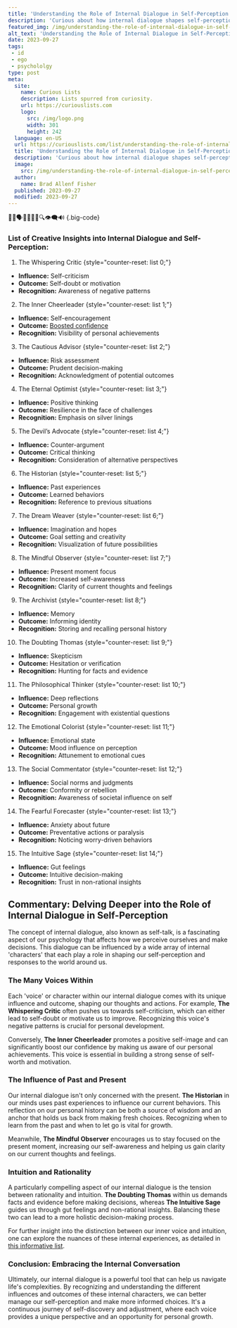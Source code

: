 ```yaml
---
title: 'Understanding the Role of Internal Dialogue in Self-Perception'
description: 'Curious about how internal dialogue shapes self-perception? Gain insights into the profound impact of self-talk on our perception of ourselves.'
featured_img: /img/understanding-the-role-of-internal-dialogue-in-self-perception.webp
alt_text: 'Understanding the Role of Internal Dialogue in Self-Perception'
date: 2023-09-27
tags:
 - id
 - ego
 - psychololgy
type: post
meta:
  site:
    name: Curious Lists
    description: Lists spurred from curiosity.
    url: https://curiouslists.com
    logo:
      src: /img/logo.png
      width: 301
      height: 242
  language: en-US
  url: https://curiouslists.com/list/understanding-the-role-of-internal-dialogue-in-self-perception
  title: 'Understanding the Role of Internal Dialogue in Self-Perception'
  description: 'Curious about how internal dialogue shapes self-perception? Gain insights into the profound impact of self-talk on our perception of ourselves.'
  image:
    src: /img/understanding-the-role-of-internal-dialogue-in-self-perception.webp
  author:
    name: Brad Allenf Fisher
  published: 2023-09-27
  modified: 2023-09-27
---
```



🧠💬🗣️🤔🔄🔮💡🔍👁️‍🗨️🔊 {.big-code}

### List of Creative Insights into Internal Dialogue and Self-Perception:

1. The Whispering Critic {style="counter-reset: list 0;"}
  - **Influence:** Self-criticism
  - **Outcome:** Self-doubt or motivation
  - **Recognition:** Awareness of negative patterns

2. The Inner Cheerleader {style="counter-reset: list 1;"}
  - **Influence:** Self-encouragement
  - **Outcome:** [Boosted   confidence](https://curiouslists.com/list/breaking-free-from-societal-expectations-and-norms)
  - **Recognition:** Visibility of personal achievements

3. The Cautious Advisor {style="counter-reset: list 2;"}
  - **Influence:** Risk assessment
  - **Outcome:** Prudent decision-making
  - **Recognition:** Acknowledgment of potential outcomes

4. The Eternal Optimist {style="counter-reset: list 3;"}
  - **Influence:** Positive thinking
  - **Outcome:** Resilience in the face of challenges
  - **Recognition:** Emphasis on silver linings

5. The Devil’s Advocate {style="counter-reset: list 4;"}
  - **Influence:** Counter-argument
  - **Outcome:** Critical thinking
  - **Recognition:** Consideration of alternative perspectives

6. The Historian {style="counter-reset: list 5;"}
  - **Influence:** Past experiences
  - **Outcome:** Learned behaviors
  - **Recognition:** Reference to previous situations

7. The Dream Weaver {style="counter-reset: list 6;"}
  - **Influence:** Imagination and hopes
  - **Outcome:** Goal setting and creativity
  - **Recognition:** Visualization of future possibilities

8. The Mindful Observer {style="counter-reset: list 7;"}
  - **Influence:** Present moment focus
  - **Outcome:** Increased self-awareness
  - **Recognition:** Clarity of current thoughts and feelings

9. The Archivist {style="counter-reset: list 8;"}
  - **Influence:** Memory
  - **Outcome:** Informing identity
  - **Recognition:** Storing and recalling personal history

10. The Doubting Thomas {style="counter-reset: list 9;"}
  - **Influence:** Skepticism
  - **Outcome:** Hesitation or verification
  - **Recognition:** Hunting for facts and evidence

11. The Philosophical Thinker {style="counter-reset: list 10;"}
  - **Influence:** Deep reflections
  - **Outcome:** Personal growth
  - **Recognition:** Engagement with existential questions

12. The Emotional Colorist {style="counter-reset: list 11;"}
  - **Influence:** Emotional state
  - **Outcome:** Mood influence on perception
  - **Recognition:** Attunement to emotional cues

13. The Social Commentator {style="counter-reset: list 12;"}
  - **Influence:** Social norms and judgments
  - **Outcome:** Conformity or rebellion
  - **Recognition:** Awareness of societal influence on self

14. The Fearful Forecaster {style="counter-reset: list 13;"}
  - **Influence:** Anxiety about future
  - **Outcome:** Preventative actions or paralysis
  - **Recognition:** Noticing worry-driven behaviors

15. The Intuitive Sage {style="counter-reset: list 14;"}
  - **Influence:** Gut feelings
  - **Outcome:** Intuitive decision-making
  - **Recognition:** Trust in non-rational insights


## Commentary: Delving Deeper into the Role of Internal Dialogue in Self-Perception

The concept of internal dialogue, also known as self-talk, is a fascinating aspect of our psychology that affects how we perceive ourselves and make decisions. This dialogue can be influenced by a wide array of internal 'characters' that each play a role in shaping our self-perception and responses to the world around us.

### The Many Voices Within

Each 'voice' or character within our internal dialogue comes with its unique influence and outcome, shaping our thoughts and actions. For example, **The Whispering Critic** often pushes us towards self-criticism, which can either lead to self-doubt or motivate us to improve. Recognizing this voice's negative patterns is crucial for personal development.

Conversely, **The Inner Cheerleader** promotes a positive self-image and can significantly boost our confidence by making us aware of our personal achievements. This voice is essential in building a strong sense of self-worth and motivation.

### The Influence of Past and Present

Our internal dialogue isn't only concerned with the present. **The Historian** in our minds uses past experiences to influence our current behaviors. This reflection on our personal history can be both a source of wisdom and an anchor that holds us back from making fresh choices. Recognizing when to learn from the past and when to let go is vital for growth.

Meanwhile, **The Mindful Observer** encourages us to stay focused on the present moment, increasing our self-awareness and helping us gain clarity on our current thoughts and feelings.

### Intuition and Rationality

A particularly compelling aspect of our internal dialogue is the tension between rationality and intuition. **The Doubting Thomas** within us demands facts and evidence before making decisions, whereas **The Intuitive Sage** guides us through gut feelings and non-rational insights. Balancing these two can lead to a more holistic decision-making process.

For further insight into the distinction between our inner voice and intuition, one can explore the nuances of these internal experiences, as detailed in [this informative list](https://curiouslists.com/list/inner-voice-vs-intuition-deciphering-the-voices-within).

### Conclusion: Embracing the Internal Conversation

Ultimately, our internal dialogue is a powerful tool that can help us navigate life's complexities. By recognizing and understanding the different influences and outcomes of these internal characters, we can better manage our self-perception and make more informed choices. It's a continuous journey of self-discovery and adjustment, where each voice provides a unique perspective and an opportunity for personal growth.